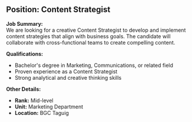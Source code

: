 ## **Position: Content Strategist**

**Job Summary:**  
We are looking for a creative Content Strategist to develop and implement content strategies that align with business goals. The candidate will collaborate with cross-functional teams to create compelling content.

**Qualifications:**  
- Bachelor's degree in Marketing, Communications, or related field
- Proven experience as a Content Strategist
- Strong analytical and creative thinking skills

**Other Details:**
- **Rank:** Mid-level
- **Unit:** Marketing Department
- **Location:** BGC Taguig
